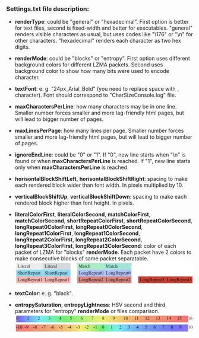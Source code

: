 ### Settings.txt file description:
- **renderType**: could be "general" or "hexadecimal". First option is better for text files, second is fixed-width and better for executables. "general" renders visible characters as usual, but uses codes like "\176" or "\n" for other characters. "hexadecimal" renders each character as two hex digits.

- **renderMode**: could be "blocks" or "entropy". First option uses different background colors for different LZMA packets. Second uses background color to show how many bits were used to encode character.

- **textFont**: e. g. "24px_Arial_Bold" (you need to replace space with _ character). Font should correspond to "CharSizeConsole.log" file.

- **maxCharactersPerLine**: how many characters may be in one line. Smaller number forces smaller and more lag-friendly html pages, but will lead to bigger number of pages.

- **maxLinesPerPage**: how many lines per page. Smaller number forces smaller and more lag-friendly html pages, but will lead to bigger number of pages.

- **ignoreEndLine**: could be "0" or "1". If "0", new line starts when "\n" is found or when **maxCharactersPerLine** is reached. If "1", new line starts only when **maxCharactersPerLine** is reached.

- **horisontalBlockShiftLeft**, **horisontalBlockShiftRight**: spacing to make each rendered block wider than font width. In pixels multiplied by 10.

- **verticalBlockShiftUp**, **verticalBlockShiftDown**: spacing to make each rendered block higher than font height. In pixels.

- **literalColorFirst**, **literalColorSecond**, **matchColorFirst**, **matchColorSecond**, **shortRepeatColorFirst**, **shortRepeatColorSecond**, **longRepeat0ColorFirst**, **longRepeat0ColorSecond**, **longRepeat1ColorFirst**, **longRepeat1ColorSecond**, **longRepeat2ColorFirst**, **longRepeat2ColorSecond**, **longRepeat3ColorFirst**, **longRepeat3ColorSecond**: color of each packet of LZMA for "blocks" **renderMode**. Each packet have 2 colors to make consecutive blocks of same packet separatable.
![](packets.png)

- **textColor**: e. g. "black".

- **entropySaturation**, **entropyLightness**: HSV second and third parameters for "entropy" **renderMode** or files comparison.
![](entropy.png)
![](entropy2.png)

